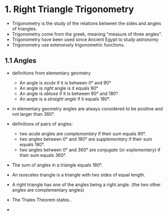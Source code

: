 # 1. Right Triangle Trigonometry

* Trigonometry is the study of the relations between the sides and angles of triangles.
* Trigonometry come from the greek, meaning "measure of three angles".
* Trigonometry have been used since Ancient Egypt to study astronomy
* Trigonometry use extensively trigonometric functions.

## 1.1 Angles

* definitions from elementary geometry
	* An angle is *acute* if it is between 0° and 90°
	* An angle is *right* angle is it equals 90°
	* An angle is *obtuse* if it is between 90° and 180°.
	* An angle is a *straight angle* if it equals 180°.

* in elementary geometry angles are always considered to be positive and not larger than 360°.

* definitions of pairs of angles:
	* two acute angles are *complementary* if their sum equals 90°.
	* two angles between 0° and 180° are *supplementary* if their sum equals 180°.
	* two angles between 0° and 360° are *conjugate* (or *explementary*) if their sum equals 360°.

* The sum of angles in a triangle equals 180°.

* An isosceles triangle is a triangle with two sides of equal length.

* A right triangle has one of the angles being a right angle. (the two other angles are complementary angles)

* The Thales Theorem states..

* 
